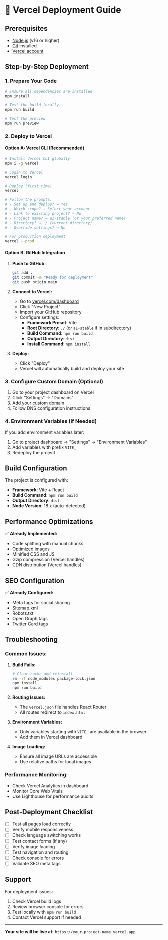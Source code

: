 # 🚀 Vercel Deployment Guide

## Prerequisites

- [Node.js](https://nodejs.org/) (v16 or higher)
- [Git](https://git-scm.com/) installed
- [Vercel account](https://vercel.com/signup)

## Step-by-Step Deployment

### 1. Prepare Your Code

```bash
# Ensure all dependencies are installed
npm install

# Test the build locally
npm run build

# Test the preview
npm run preview
```

### 2. Deploy to Vercel

#### Option A: Vercel CLI (Recommended)

```bash
# Install Vercel CLI globally
npm i -g vercel

# Login to Vercel
vercel login

# Deploy (first time)
vercel

# Follow the prompts:
# - Set up and deploy? → Yes
# - Which scope? → Select your account
# - Link to existing project? → No
# - Project name? → a1-stable (or your preferred name)
# - Directory? → ./ (current directory)
# - Override settings? → No

# For production deployment
vercel --prod
```

#### Option B: GitHub Integration

1. **Push to GitHub:**
   ```bash
   git add .
   git commit -m "Ready for deployment"
   git push origin main
   ```

2. **Connect to Vercel:**
   - Go to [vercel.com/dashboard](https://vercel.com/dashboard)
   - Click "New Project"
   - Import your GitHub repository
   - Configure settings:
     - **Framework Preset**: Vite
     - **Root Directory**: `./` (or `a1-stable` if in subdirectory)
     - **Build Command**: `npm run build`
     - **Output Directory**: `dist`
     - **Install Command**: `npm install`

3. **Deploy:**
   - Click "Deploy"
   - Vercel will automatically build and deploy your site

### 3. Configure Custom Domain (Optional)

1. Go to your project dashboard on Vercel
2. Click "Settings" → "Domains"
3. Add your custom domain
4. Follow DNS configuration instructions

### 4. Environment Variables (If Needed)

If you add environment variables later:

1. Go to project dashboard → "Settings" → "Environment Variables"
2. Add variables with prefix `VITE_`
3. Redeploy the project

## Build Configuration

The project is configured with:

- **Framework**: Vite + React
- **Build Command**: `npm run build`
- **Output Directory**: `dist`
- **Node Version**: 18.x (auto-detected)

## Performance Optimizations

✅ **Already Implemented:**
- Code splitting with manual chunks
- Optimized images
- Minified CSS and JS
- Gzip compression (Vercel handles)
- CDN distribution (Vercel handles)

## SEO Configuration

✅ **Already Configured:**
- Meta tags for social sharing
- Sitemap.xml
- Robots.txt
- Open Graph tags
- Twitter Card tags

## Troubleshooting

### Common Issues:

1. **Build Fails:**
   ```bash
   # Clear cache and reinstall
   rm -rf node_modules package-lock.json
   npm install
   npm run build
   ```

2. **Routing Issues:**
   - The `vercel.json` file handles React Router
   - All routes redirect to `index.html`

3. **Environment Variables:**
   - Only variables starting with `VITE_` are available in the browser
   - Add them in Vercel dashboard

4. **Image Loading:**
   - Ensure all image URLs are accessible
   - Use relative paths for local images

### Performance Monitoring:

- Check Vercel Analytics in dashboard
- Monitor Core Web Vitals
- Use Lighthouse for performance audits

## Post-Deployment Checklist

- [ ] Test all pages load correctly
- [ ] Verify mobile responsiveness
- [ ] Check language switching works
- [ ] Test contact forms (if any)
- [ ] Verify image loading
- [ ] Test navigation and routing
- [ ] Check console for errors
- [ ] Validate SEO meta tags

## Support

For deployment issues:
1. Check Vercel build logs
2. Review browser console for errors
3. Test locally with `npm run build`
4. Contact Vercel support if needed

---

**Your site will be live at:** `https://your-project-name.vercel.app` 